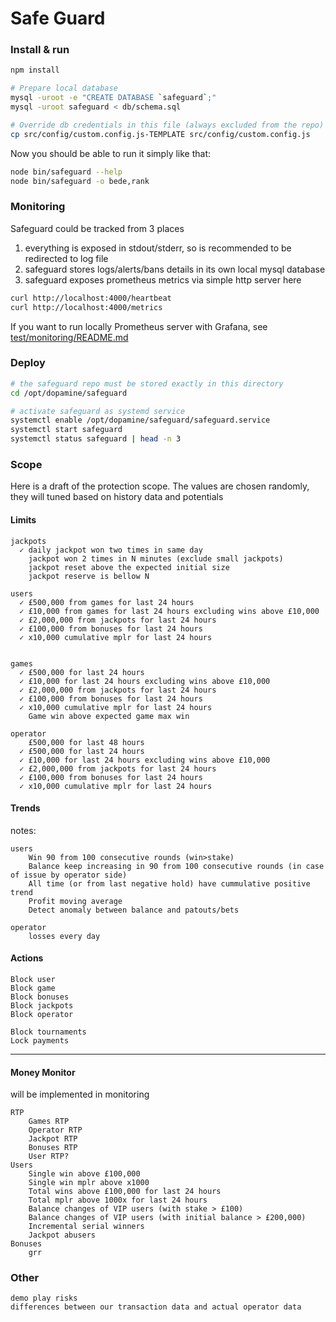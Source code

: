 # Safe Guard

### Install & run

```bash
npm install

# Prepare local database
mysql -uroot -e "CREATE DATABASE `safeguard`;"
mysql -uroot safeguard < db/schema.sql

# Override db credentials in this file (always excluded from the repo)
cp src/config/custom.config.js-TEMPLATE src/config/custom.config.js
```

Now you should be able to run it simply like that:
```bash
node bin/safeguard --help
node bin/safeguard -o bede,rank
```


### Monitoring
Safeguard could be tracked from 3 places
1) everything is exposed in stdout/stderr, so is recommended to be redirected to log file
2) safeguard stores logs/alerts/bans details in its own local mysql database
3) safeguard exposes prometheus metrics via simple http server here
```bash
curl http://localhost:4000/heartbeat
curl http://localhost:4000/metrics
```
If you want to run locally Prometheus server with Grafana, see [test/monitoring/README.md](test/monitoring/README.md) 


### Deploy
```bash
# the safeguard repo must be stored exactly in this directory
cd /opt/dopamine/safeguard

# activate safeguard as systemd service
systemctl enable /opt/dopamine/safeguard/safeguard.service
systemctl start safeguard
systemctl status safeguard | head -n 3
```

### Scope
Here is a draft of the protection scope. The values are chosen randomly, they will tuned based on history data and potentials

#### Limits
```
jackpots
  ✓ daily jackpot won two times in same day
    jackpot won 2 times in N minutes (exclude small jackpots)
    jackpot reset above the expected initial size
    jackpot reserve is bellow N

users
  ✓ £500,000 from games for last 24 hours
  ✓ £10,000 from games for last 24 hours excluding wins above £10,000
  ✓ £2,000,000 from jackpots for last 24 hours
  ✓ £100,000 from bonuses for last 24 hours
  ✓ x10,000 cumulative mplr for last 24 hours


games
  ✓ £500,000 for last 24 hours
  ✓ £10,000 for last 24 hours excluding wins above £10,000
  ✓ £2,000,000 from jackpots for last 24 hours
  ✓ £100,000 from bonuses for last 24 hours
  ✓ x10,000 cumulative mplr for last 24 hours
    Game win above expected game max win

operator
    £500,000 for last 48 hours
  ✓ £500,000 for last 24 hours
  ✓ £10,000 for last 24 hours excluding wins above £10,000
  ✓ £2,000,000 from jackpots for last 24 hours
  ✓ £100,000 from bonuses for last 24 hours
  ✓ x10,000 cumulative mplr for last 24 hours

```


#### Trends
notes:
```
users
    Win 90 from 100 consecutive rounds (win>stake)
    Balance keep increasing in 90 from 100 consecutive rounds (in case of issue by operator side)
    All time (or from last negative hold) have cummulative positive trend
    Profit moving average
    Detect anomaly between balance and patouts/bets

operator
    losses every day
```



####  Actions
```
Block user
Block game
Block bonuses
Block jackpots
Block operator

Block tournaments
Lock payments
```

----

#### Money Monitor
will be implemented in monitoring
```
RTP
    Games RTP
    Operator RTP
    Jackpot RTP
    Bonuses RTP
    User RTP?
Users
    Single win above £100,000
    Single win mplr above x1000
    Total wins above £100,000 for last 24 hours
    Total mplr above 1000x for last 24 hours
    Balance changes of VIP users (with stake > £100)
    Balance changes of VIP users (with initial balance > £200,000)
    Incremental serial winners
    Jackpot abusers
Bonuses
    grr
```

### Other
```
demo play risks
differences between our transaction data and actual operator data
```